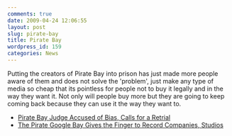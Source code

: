```yaml
---
comments: true
date: 2009-04-24 12:06:55
layout: post
slug: pirate-bay
title: Pirate Bay
wordpress_id: 159
categories: News
---
```


Putting the creators of Pirate Bay into prison has just made more people aware of them and does not solve the 'problem', just make any type of media so cheap that its pointless for people not to buy it legally and in the way they want it. Not only will people buy more but they are going to keep coming back because they can use it the way they want to.

* [Pirate Bay Judge Accused of Bias, Calls for a Retrial](http://torrentfreak.com/pirate-bay-lawyer-is-biased-calls-for-a-retrial-090423/)
* [The Pirate Google Bay Gives the Finger to Record Companies, Studios](http://i.gizmodo.com/5223533/the-pirate-google-bay-gives-the-finger-to-record-companies-studios)
